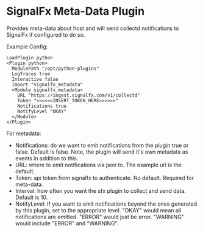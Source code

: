 SignalFx Meta-Data Plugin
==============================

Provides meta-data about host and will send collectd notifications to SignalFx if configured to do so.

Example Config:

```
LoadPlugin python
<Plugin python>
  ModulePath "/opt/python-plugins"
  LogTraces true
  Interactive false
  Import "signalfx_metadata"
  <Module signalfx_metadata>
    URL "https://ingest.signalfx.com/v1/collectd"
    Token "<<<<<<INSERT_TOKEN_HERE>>>>>>"
    Notifications true
    NotifyLevel "OKAY"
  </Module>
</Plugin>
```

For metadata:

* Notifications: do we want to emit notifications from the plugin true or false. Default is false.
  Note, the plugin will send it's own metadata as events in addition to this.
* URL: where to emit notifications via json to. The example url is the default.
* Token: api token from signalfx to authenticate. No default. Required for meta-data.
* Interval: how often you want the sfx plugin to collect and send data. Default is 10.
* NotifyLevel: If you want to emit notifications beyond the ones generated by this plugin, set to
  the appropriate level. "OKAY" would mean all notifications are emitted.  "ERROR" would just be
  error.  "WARNING" would include "ERROR" and "WARNING".

